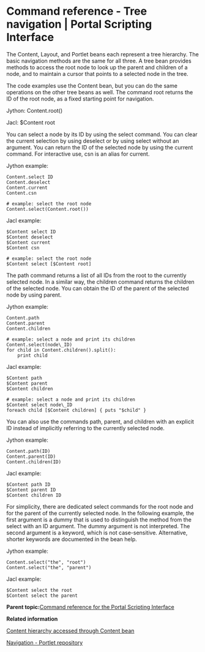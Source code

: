 # Command reference - Tree navigation \| Portal Scripting Interface

The Content, Layout, and Portlet beans each represent a tree hierarchy. The basic navigation methods are the same for all three. A tree bean provides methods to access the root node to look up the parent and children of a node, and to maintain a cursor that points to a selected node in the tree.

The code examples use the Content bean, but you can do the same operations on the other tree beans as well. The command root returns the ID of the root node, as a fixed starting point for navigation.

Jython: Content.root\(\)

Jacl: $Content root

You can select a node by its ID by using the select command. You can clear the current selection by using deselect or by using select without an argument. You can return the ID of the selected node by using the current command. For interactive use, csn is an alias for current.

Jython example:

```
Content.select ID
Content.deselect
Content.current
Content.csn

# example: select the root node
Content.select(Content.root())

```

Jacl example:

```
$Content select ID
$Content deselect
$Content current
$Content csn

# example: select the root node
$Content select [$Content root]

```

The path command returns a list of all IDs from the root to the currently selected node. In a similar way, the children command returns the children of the selected node. You can obtain the ID of the parent of the selected node by using parent.

Jython example:

```
Content.path
Content.parent
Content.children

# example: select a node and print its children
Content.select(node\_ID)
for child in Content.children().split():
    print child
```

Jacl example:

```
$Content path
$Content parent
$Content children

# example: select a node and print its children
$Content select node\_ID
foreach child [$Content children] { puts "$child" }
```

You can also use the commands path, parent, and children with an explicit ID instead of implicitly referring to the currently selected node.

Jython example:

```
Content.path(ID)
Content.parent(ID)
Content.children(ID)
```

Jacl example:

```
$Content path ID
$Content parent ID
$Content children ID
```

For simplicity, there are dedicated select commands for the root node and for the parent of the currently selected node. In the following example, the first argument is a dummy that is used to distinguish the method from the select with an ID argument. The dummy argument is not interpreted. The second argument is a keyword, which is not case-sensitive. Alternative, shorter keywords are documented in the bean help.

Jython example:

```
Content.select("the", "root")
Content.select("the", "parent")
```

Jacl example:

```
$Content select the root
$Content select the parent
```

**Parent topic:**[Command reference for the Portal Scripting Interface](../admin-system/adpsicrf.md)

**Related information**  


[Content hierarchy accessed through Content bean](../admin-system/contnt_hierarchy.md)

[Navigation - Portlet repository](../admin-system/navigation_ptlt_rep.md)

